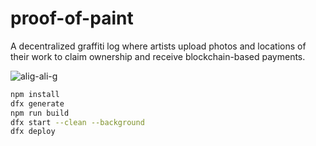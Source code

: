 # proof-of-paint

A decentralized graffiti log where artists upload photos and locations of their work to claim ownership and receive blockchain-based payments.

![alig-ali-g](https://github.com/user-attachments/assets/8a16fa2b-0712-4e1e-845a-d867491e61fe)

```bash
npm install
dfx generate
npm run build
dfx start --clean --background
dfx deploy
```